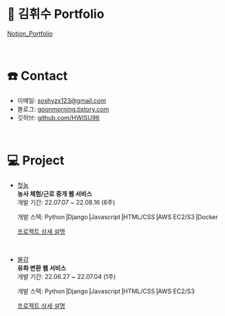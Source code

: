 # 📑 김휘수 Portfolio

[Notion_Portfolio](https://autumn-fog-802.notion.site/HWISU-9078a124cccf4d2c8c5fbe10adc2fc66)

<br/>

# ☎️ Contact
- 이메일: soshyzx123@gmail.com
- 블로그: [goonmorning.tistory.com](https://goonmorning.tistory.com/)  
- 깃허브: [github.com/HWISU96](https://github.com/HWISU96)

<br/>

# 💻 Project
- [첫농](https://github.com/HWISU96-Portfolio/Firstfarm_backend)  
**농사 체험/근로 중개 웹 서비스**  
개발 기간: 22.07.07 ~ 22.08.16 (6주)  

  개발 스택: Python⎟Django⎟Javascript⎟HTML/CSS⎟AWS EC2/S3⎟Docker  
  
  [프로젝트 상세 설명](https://github.com/HWISU96-Portfolio/Firstfarm_backend)
  
<br/>

- [물감](https://github.com/sungwookoo/drf_ai_mulgam_backend)  
**유화 변환 웹 서비스**  
개발 기간: 22.06.27 ~ 22.07.04 (1주)  

  개발 스택: Python⎟Django⎟Javascript⎟HTML/CSS⎟AWS EC2/S3
  
  [프로젝트 상세 설명](https://github.com/sungwookoo/drf_ai_mulgam_backend)
